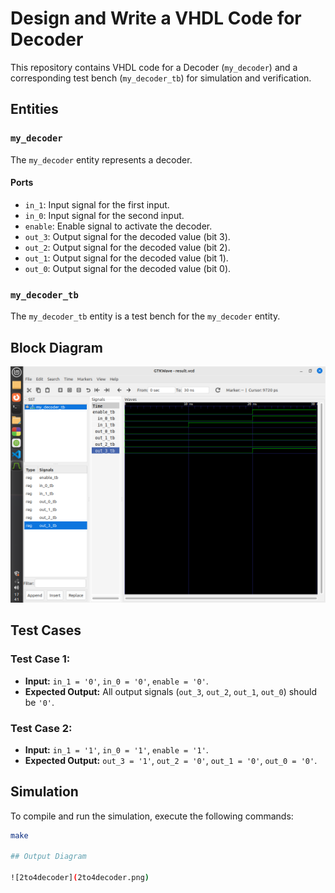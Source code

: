 # Design and Write a VHDL Code for Decoder

This repository contains VHDL code for a Decoder (`my_decoder`) and a corresponding test bench (`my_decoder_tb`) for simulation and verification.

## Entities

### `my_decoder`

The `my_decoder` entity represents a decoder.

#### Ports

- `in_1`: Input signal for the first input.
- `in_0`: Input signal for the second input.
- `enable`: Enable signal to activate the decoder.
- `out_3`: Output signal for the decoded value (bit 3).
- `out_2`: Output signal for the decoded value (bit 2).
- `out_1`: Output signal for the decoded value (bit 1).
- `out_0`: Output signal for the decoded value (bit 0).

### `my_decoder_tb`

The `my_decoder_tb` entity is a test bench for the `my_decoder` entity.

## Block Diagram

![Block Diagram](2to4decoder.png)

## Test Cases

### Test Case 1: 

- **Input:** `in_1 = '0'`, `in_0 = '0'`, `enable = '0'`.
- **Expected Output:** All output signals (`out_3`, `out_2`, `out_1`, `out_0`) should be `'0'`.

### Test Case 2: 

- **Input:** `in_1 = '1'`, `in_0 = '1'`, `enable = '1'`.
- **Expected Output:** `out_3 = '1'`, `out_2 = '0'`, `out_1 = '0'`, `out_0 = '0'`.


## Simulation

To compile and run the simulation, execute the following commands:

```bash
make

## Output Diagram

![2to4decoder](2to4decoder.png)

